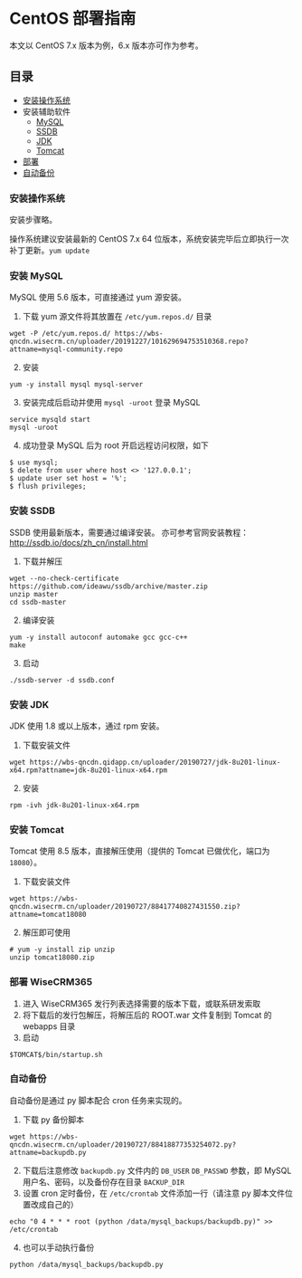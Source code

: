 # CentOS 部署指南
本文以 CentOS 7.x 版本为例，6.x 版本亦可作为参考。

## 目录
* [安装操作系统](#安装操作系统)
* 安装辅助软件
  * [MySQL](#安装-mysql)
  * [SSDB](#安装-ssdb)
  * [JDK](#安装-jdk)
  * [Tomcat](#安装-tomcat)
* [部署](#部署-wisecrm365)
* [自动备份](#自动备份)
  
### 安装操作系统
安装步骤略。

操作系统建议安装最新的 CentOS 7.x 64 位版本，系统安装完毕后立即执行一次补丁更新。`yum update`

### 安装 MySQL
MySQL 使用 5.6 版本，可直接通过 yum 源安装。

1. 下载 yum 源文件将其放置在 `/etc/yum.repos.d/` 目录
```
wget -P /etc/yum.repos.d/ https://wbs-qncdn.wisecrm.cn/uploader/20191227/101629694753510368.repo?attname=mysql-community.repo
```
2. 安装
```
yum -y install mysql mysql-server
```
3. 安装完成后启动并使用 `mysql -uroot` 登录 MySQL
```
service mysqld start
mysql -uroot
```
4. 成功登录 MySQL 后为 root 开启远程访问权限，如下
```
$ use mysql;
$ delete from user where host <> '127.0.0.1';
$ update user set host = '%';
$ flush privileges;
```

### 安装 SSDB
SSDB 使用最新版本，需要通过编译安装。
亦可参考官网安装教程：http://ssdb.io/docs/zh_cn/install.html

1. 下载并解压
```
wget --no-check-certificate https://github.com/ideawu/ssdb/archive/master.zip
unzip master
cd ssdb-master
```
2. 编译安装
```
yum -y install autoconf automake gcc gcc-c++
make 
```
3. 启动
```
./ssdb-server -d ssdb.conf
```

### 安装 JDK
JDK 使用 1.8 或以上版本，通过 rpm 安装。
1. 下载安装文件
```
wget https://wbs-qncdn.qidapp.cn/uploader/20190727/jdk-8u201-linux-x64.rpm?attname=jdk-8u201-linux-x64.rpm
```
2. 安装
```
rpm -ivh jdk-8u201-linux-x64.rpm
```

### 安装 Tomcat
Tomcat 使用 8.5 版本，直接解压使用（提供的 Tomcat 已做优化，端口为 `18080`）。
1. 下载安装文件
```
wget https://wbs-qncdn.wisecrm.cn/uploader/20190727/88417740827431550.zip?attname=tomcat18080
```
2. 解压即可使用
```
# yum -y install zip unzip
unzip tomcat18080.zip 
```


### 部署 WiseCRM365
1. 进入 WiseCRM365 发行列表选择需要的版本下载，或联系研发索取
2. 将下载后的发行包解压，将解压后的 ROOT.war 文件复制到 Tomcat 的 webapps 目录
3. 启动
```
$TOMCAT$/bin/startup.sh
```

### 自动备份
自动备份是通过 py 脚本配合 cron 任务来实现的。
1. 下载 py 备份脚本
```
wget https://wbs-qncdn.wisecrm.cn/uploader/20190727/88418877353254072.py?attname=backupdb.py
```
2. 下载后注意修改 `backupdb.py` 文件内的 `DB_USER` `DB_PASSWD` 参数，即 MySQL 用户名、密码，以及备份存在目录 `BACKUP_DIR`
3. 设置 cron 定时备份，在 `/etc/crontab` 文件添加一行（请注意 py 脚本文件位置改成自己的）
```
echo "0 4 * * * root (python /data/mysql_backups/backupdb.py)" >> /etc/crontab

```
4. 也可以手动执行备份
```
python /data/mysql_backups/backupdb.py
```
